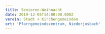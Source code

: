 ```yaml
---
title: Senioren-Weihnacht
date: 2019-12-05T14:00:00.000Z
verein: Stadt + Kirchengemeinden
ort: 'Pfarrgemeindezentrum, Niederjosbach'
---
```


